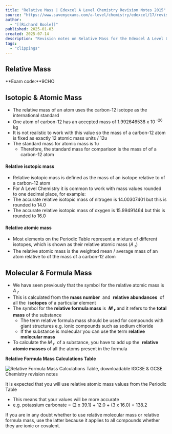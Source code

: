 ```yaml
---
title: "Relative Mass | Edexcel A Level Chemistry Revision Notes 2015"
source: "https://www.savemyexams.com/a-level/chemistry/edexcel/17/revision-notes/1-physical-chemistry/1-1-atomic-structure/1-1-3-relative-mass/"
author:
  - "[[Richard Boole]]"
published: 2025-01-03
created: 2025-07-14
description: "Revision notes on Relative Mass for the Edexcel A Level Chemistry syllabus, written by the Chemistry experts at Save My Exams."
tags:
  - "clippings"
---
```

## Relative Mass

**Exam code:**9CHO

## Isotopic & Atomic Mass

- The relative mass of an atom uses the carbon-12 isotope as the international standard
- One atom of carbon-12 has an accepted mass of 1.992646538 x 10 <sup>-26</sup> kg
- It is not realistic to work with this value so the mass of a carbon-12 atom is fixed as exactly 12 atomic mass units / 12υ
- The standard mass for atomic mass is 1υ
	- Therefore, the standard mass for comparison is the mass of of a carbon-12 atom

#### Relative isotopic mass

- Relative isotopic mass is defined as the mass of an isotope relative to of a carbon-12 atom
- For A Level Chemistry it is common to work with mass values rounded to one decimal place, for example:
- The accurate relative isotopic mass of nitrogen is 14.00307401 but this is rounded to 14.0
- The accurate relative isotopic mass of oxygen is 15.99491464 but this is rounded to 16.0

#### Relative atomic mass

- Most elements on the Periodic Table represent a mixture of different isotopes, which is shown as their relative atomic mass (*A* <sub>r</sub>)
- The relative atomic mass is the weighted mean / average mass of an atom relative to of the mass of a carbon-12 atom

## Molecular & Formula Mass

- We have seen previously that the symbol for the relative atomic mass is *A* <sub><i>r</i></sub>
- This is calculated from the **mass number**  and  **relative abundances**  of all the  **isotopes** of a particular element
- The symbol for the **relative formula mass** is  ***M*** <sub><i><b>r</b></i></sub> and it refers to the **total mass** of the substance
	- The term relative formula mass should be used for compounds with giant structures e.g. ionic compounds such as sodium chloride
	- If the substance is molecular you can use the term **relative molecular mass**
- To calculate the *M* <sub><i>r</i></sub>  of a substance, you have to add up the  **relative atomic masses** of all the atoms present in the formula

**Relative Formula Mass Calculations Table**

![Relative Formula Mass Calculations Table, downloadable IGCSE & GCSE Chemistry revision notes](https://cdn.savemyexams.com/cdn-cgi/image/f=auto,width=3840/https://cdn.savemyexams.com/uploads/2021/07/3.1.2-Relative-Formula-Mass-Calculations-Table.png)

It is expected that you will use relative atomic mass values from the Periodic Table

- This means that your values will be more accurate
- e.g. potassium carbonate = (2 x 39.1) + 12.0 + (3 x 16.0) = 138.2

If you are in any doubt whether to use relative molecular mass or relative formula mass, use the latter because it applies to all compounds whether they are ionic or covalent.